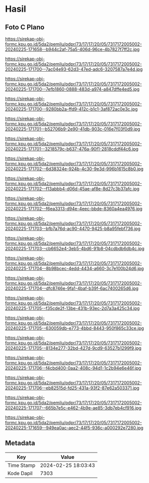 # Hasil

## Foto C Plano

https://sirekap-obj-formc.kpu.go.id/5da2/pemilu/pdpr/73/17/17/20/05/7317172005002-20240225-171658--b944c2af-75a5-406d-96ce-4b7827f7ff2c.jpg

https://sirekap-obj-formc.kpu.go.id/5da2/pemilu/pdpr/73/17/17/20/05/7317172005002-20240225-171700--7ac04e93-62d3-47ed-adc6-3207587a7e4d.jpg

https://sirekap-obj-formc.kpu.go.id/5da2/pemilu/pdpr/73/17/17/20/05/7317172005002-20240225-171700--7efb1860-0888-483d-a974-a847dffe4ed5.jpg

https://sirekap-obj-formc.kpu.go.id/5da2/pemilu/pdpr/73/17/17/20/05/7317172005002-20240225-171700--9280bb2a-ffd9-412c-b1c1-3af872ac0e3c.jpg

https://sirekap-obj-formc.kpu.go.id/5da2/pemilu/pdpr/73/17/17/20/05/7317172005002-20240225-171701--b52706b9-2e90-41db-903c-016e7f03f0d9.jpg

https://sirekap-obj-formc.kpu.go.id/5da2/pemilu/pdpr/73/17/17/20/05/7317172005002-20240225-171701--3218579c-b637-476a-90f1-2818cddf44c6.jpg

https://sirekap-obj-formc.kpu.go.id/5da2/pemilu/pdpr/73/17/17/20/05/7317172005002-20240225-171702--6d38324e-924b-4c30-9e3d-996b1615c8b0.jpg

https://sirekap-obj-formc.kpu.go.id/5da2/pemilu/pdpr/73/17/17/20/05/7317172005002-20240225-171702--f13abbb4-d06d-45ae-af8e-8d27c3b37afc.jpg

https://sirekap-obj-formc.kpu.go.id/5da2/pemilu/pdpr/73/17/17/20/05/7317172005002-20240225-171702--f6ea3313-d94e-4eec-bbde-8360a4ea4976.jpg

https://sirekap-obj-formc.kpu.go.id/5da2/pemilu/pdpr/73/17/17/20/05/7317172005002-20240225-171703--bfb7a76d-ac90-4470-9425-b8a95febf736.jpg

https://sirekap-obj-formc.kpu.go.id/5da2/pemilu/pdpr/73/17/17/20/05/7317172005002-20240225-171703--cb6652e4-3eb5-4bd6-91b8-04cdbdb6db4c.jpg

https://sirekap-obj-formc.kpu.go.id/5da2/pemilu/pdpr/73/17/17/20/05/7317172005002-20240225-171704--8b98bcec-4edd-4434-a660-3c7e100b24d6.jpg

https://sirekap-obj-formc.kpu.go.id/5da2/pemilu/pdpr/73/17/17/20/05/7317172005002-20240225-171704--dfc8746e-9fa1-4baf-b39f-6ac7400265d6.jpg

https://sirekap-obj-formc.kpu.go.id/5da2/pemilu/pdpr/73/17/17/20/05/7317172005002-20240225-171705--f35cde2f-13be-431b-93ec-2d7a3a425c34.jpg

https://sirekap-obj-formc.kpu.go.id/5da2/pemilu/pdpr/73/17/17/20/05/7317172005002-20240225-171705--630059db-e773-4bbd-8443-950f865c33ce.jpg

https://sirekap-obj-formc.kpu.go.id/5da2/pemilu/pdpr/73/17/17/20/05/7317172005002-20240225-171705--8134e277-32bd-427d-9cd9-63527b1299f9.jpg

https://sirekap-obj-formc.kpu.go.id/5da2/pemilu/pdpr/73/17/17/20/05/7317172005002-20240225-171706--f4cbd400-0aa2-408c-94d1-1c2b94e6e46f.jpg

https://sirekap-obj-formc.kpu.go.id/5da2/pemilu/pdpr/73/17/17/20/05/7317172005002-20240225-171706--eb82515d-fd25-431a-93f2-87e62a503371.jpg

https://sirekap-obj-formc.kpu.go.id/5da2/pemilu/pdpr/73/17/17/20/05/7317172005002-20240225-171707--665b7e5c-e462-4b9e-ae85-3db7eb4cf916.jpg

https://sirekap-obj-formc.kpu.go.id/5da2/pemilu/pdpr/73/17/17/20/05/7317172005002-20240225-171659--949ea0ac-aec2-44f5-936c-a000292e7280.jpg


## Metadata

| Key        | Value               |
| ---------- | ------------------- |
| Time Stamp | 2024-02-25 18:03:43 |
| Kode Dapil | 7303                |



